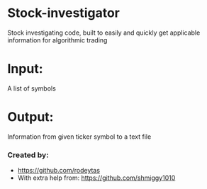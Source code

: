 # Stock-investigator
Stock investigating code, built to easily and quickly get applicable information for algorithmic trading

# Input:
A list of symbols
# Output:
Information from given ticker symbol to a text file
  
  
### Created by:
- https://github.com/rodeytas
- With extra help from:
https://github.com/shmiggy1010
